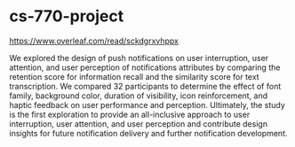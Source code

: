 # cs-770-project

https://www.overleaf.com/read/sckdgrxvhppx

We explored the design of push notifications on user interruption, user attention, and user perception of notifications attributes by comparing the retention score for information recall and the similarity score for text transcription. We compared 32 participants to determine the effect of font family, background color, duration of visibility, icon reinforcement, and haptic feedback on user performance and perception. Ultimately, the study is the first exploration to provide an all-inclusive approach to user interruption, user attention, and user perception and contribute design insights for future notification delivery and further notification development.
